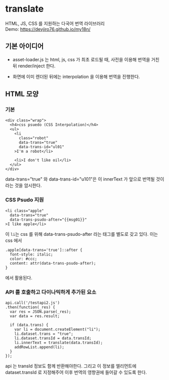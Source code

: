 # translate

HTML, JS, CSS 를 지원하는 다국어 번역 라이브러리  
Demo: https://devjiro76.github.io/my18n/

## 기본 아이디어

- asset-loader.js 는 html, js, css 가 최초 로드될 때, 사전을 이용해 번역을 거친 뒤 render/inject 한다.

- 화면에 이미 렌더된 뒤에는 interpolation 을 이용해 번역을 진행한다.

## HTML 모양

### 기본

```
<div class="wrap">
  <h4>css psuedo (CSS Interpolation)</h4>
  <ul>
    <li
      class="robot"
      data-trans="true"
      data-trans-id="ul01"
    >I'm a robot</li>

    <li>I don't like oil</li>
  </ul>
</div>
```

data-trans="true" 와 data-trans-id="u101"은
이 innerText 가 앞으로 번역될 것이라는 것을 암시한다.

### CSS Psudo 지원

```
<li class="apple"
  data-trans="true"
  data-trans-psudo-after="{{msg01}}"
>I like apple</li>
```

이 `li`는 css 를 위해 data-trans-psudo-after 라는 태그를 별도로 갖고 있다.
이는 css 에서

```
.apple[data-trans='true']::after {
  font-style: italic;
  color: #ccc;
  content: attr(data-trans-psudo-after);
}
```

에서 활용된다.

### API 를 호출하고 다이나믹하게 추가된 요소

```
api.call('/testapi2.js')
.then(function(_res) {
  var res = JSON.parse(_res);
  var data = res.result;

  if (data.trans) {
    var li = document.createElement("li");
    li.dataset.trans = "true";
    li.dataset.transId = data.transId;
    li.innerText = translate(data.transId);
    addRowList.append(li);
  }
});
```

api 는 transId 정보도 함께 반환해야한다.
그리고 이 정보를 엘리먼트에 dataset.transId 로 지정해주어
이후 번역의 영향권에 들어갈 수 있도록 한다.
